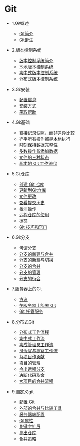 
# Git

* 1.Git概述
  * [Git简介](git_intro.md)
  * [Git诞生](git_boren.md)

* 2.版本控制系统
  * [版本控制系统简介](VCS_intro.md)
  * [本地版本控制系统](local_VCS.md)
  * [集中式版本控制系统](centrailized_VCS.md)
  * [分布式版本控制系统](DVCS.md)

* 3.Git安装
  * [配置信息](configuration_information.md)
  * [安装方式](Installation.md)
  * [获取帮助](help.md)

* 4.Git基础
  * [直接记录快照，而非差异比较](Snapshots.md)
  * [近乎所有操作都是本地执行](File_Operations.md)
  * [时刻保持数据完整性](data_integrity.md)
  * [多数操作仅添加数据](adding_data.md)
  * [文件的三种状态](FileState.md)
  * [基本的 Git 工作流程](Git_WorkFlow.md)

* 5.Git仓库 
  * [创建 Git 仓库](Build_DW.md)
  * [更新到Git仓库](Update_DW.md)
  * [文件更改](change_file.md)
  * [查看提交历史](check_history.md)
  * [撤消操作](revocation_operation.md)
  * [远程仓库的使用](rss.md)
  * [标签](label.md)
  * [Git 技巧和窍门](git_skill.md)

* 6.Git分支
  * [何谓分支](branch_intro.md)
  * [分支的新建与合并](git_create.md)
  * [分支的新建与切换](git_switch.md)
  * [分支的合并](git_combine.md)
  * [分支的管理](git_manage.md)
  * [分支的衍合](git_link.md)

* 7.服务器上的Git
  * [协议](protocol.md)
  * [在服务器上部署 Git](deploy.md)
  * [Git 托管服务](trusteeship.md)

* 8.分布式Git
  * [分布式工作流程](DVCS_workflow.md)
  * [集中式工作流](CVCS_workflow.md)
  * [集成管理员工作流](administrator_workflow.md)
  * [司令官与副官工作流](commander_workflow.md)
  * [为项目作贡献](contribution.md)
  * [项目的管理](project_manage.md)
  * [检出远程分支](check_branch.md)
  * [决断代码取舍](code_alternative.md)
  * [大项目的合并流程](project_workflow.md)

* 9.自定义git
  * [配置 Git](git_deploy.md)
  * [外部的合并与比较工具](combine.md)
  * [服务器端配置](server_deploy.md)
  * [Git属性](git_property.md)
  * [关键字扩展](keyword_extend.md)
  * [导出仓库](Export_DW.md)
  * [合并策略](combine_strategy.md)
